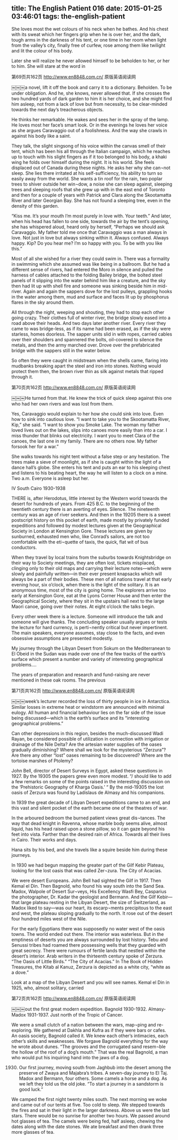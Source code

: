 title: The English Patient 016
date: 2015-01-25 03:46:01
tags: the-english-patient
---

She loves most the wet colours of his neck when he bathes. And his chest with its sweat which her fingers grip when he is over her, and the dark, tough arms in the darkness of his tent, or one time in her room when light from the valley’s city, finally free of curfew, rose among them like twilight and lit the colour of his body.

Later she will realize he never allowed himself to be beholden to her, or her to him. She will stare at the word in

第69页共162页 http://www.en8848.com.cn/ 原版英语阅读网

￼￼￼a novel, lift it off the book and carry it to a dictionary. Beholden. To be under obligation. And he, she knows, never allowed that. If she crosses the two hundred yards of dark garden to him it is her choice, and she might find him asleep, not from a lack of love but from necessity, to be clear-minded towards the next day’s treacherous objects.

He thinks her remarkable. He wakes and sees her in the spray of the lamp. He loves most her face’s smart look. Or in the evenings he loves her voice as she argues Caravaggio out of a foolishness. And the way she crawls in against his body like a saint.

They talk, the slight singsong of his voice within the canvas smell of their tent, which has been his all through the Italian campaign, which he reaches up to touch with his slight fingers as if it too belonged to his body, a khaki wing he folds over himself during the night. It is his world. She feels displaced out of Canada during these nights. He asks her why she can¬not sleep. She lies there irritated at his self-sufficiency, his ability to turn so easily away from the world. She wants a tin roof for the rain, two poplar trees to shiver outside her win¬dow, a noise she can sleep against, sleeping trees and sleeping roofs that she grew up with in the east end of Toronto and then for a couple of years with Patrick and Clara along the Skootamatta River and later Georgian Bay. She has not found a sleeping tree, even in the density of this garden.

“Kiss me. It’s your mouth I’m most purely in love with. Your teeth.” And later, when his head has fallen to one side, towards the air by the tent’s opening, she has whispered aloud, heard only by herself, “Perhaps we should ask Caravaggio. My father told me once that Caravaggio was a man always in love. Not just in love but always sinking within it. Always confused. Always happy. Kip? Do you hear me? I’m so happy with you. To be with you like this.”

Most of all she wished for a river they could swim in. There was a formality in swimming which she assumed was like being in a ballroom. But he had a different sense of rivers, had entered the Moro in silence and pulled the harness of cables attached to the folding Bailey bridge, the bolted steel panels of it slipping into the water behind him like a creature, and the sky then had lit up with shell fire and someone was sinking beside him in mid-river. Again and again the sappers dove for the lost pulleys, grappling hooks in the water among them, mud and surface and faces lit up by phosphorus flares in the sky around them.

All through the night, weeping and shouting, they had to stop each other going crazy. Their clothes full of winter river, the bridge slowly eased into a road above their heads. And two days later another river. Every river they came to was bridge-less, as if its name had been erased, as if the sky were starless, homes doorless. The sapper units slid in with ropes, carried cables over their shoulders and spannered the bolts, oil-covered to silence the metals, and then the army marched over. Drove over the prefabricated bridge with the sappers still in the water below.

So often they were caught in midstream when the shells came, flaring into mudbanks breaking apart the steel and iron into stones. Nothing would protect them then, the brown river thin as silk against metals that ripped through it.

第70页共162页 http://www.en8848.com.cn/ 原版英语阅读网

￼￼￼He turned from that. He knew the trick of quick sleep against this one who had her own rivers and was lost from them.

Yes, Caravaggio would explain to her how she could sink into love. Even how to sink into cautious love. “I want to take you to the Skootamatta River, Kip,” she said. “I want to show you Smoke Lake. The woman my father loved lives out on the lakes, slips into canoes more easily than into a car. I miss thunder that blinks out electricity. I want you to meet Clara of the canoes, the last one in my family. There are no others now. My father forsook her for a war.”

She walks towards his night tent without a false step or any hesitation. The trees make a sieve of moonlight, as if she is caught within the light of a dance hall’s globe. She enters his tent and puts an ear to his sleeping chest and listens to his beating heart, the way he will listen to a clock on a mine. Two a.m. Everyone is asleep but her.

IV South Cairo 1930-1938

THERE is, after Herodotus, little interest by the Western world towards the desert for hundreds of years. From 425 B.C. to the beginning of the twentieth century there is an averting of eyes. Silence. The nineteenth century was an age of river seekers. And then in the 19205 there is a sweet postscript history on this pocket of earth, made mostly by privately funded expeditions and followed by modest lectures given at the Geographical Society in London at Kensington Gore. These lectures are given by sunburned, exhausted men who, like Conrad’s sailors, are not too comfortable with the eti¬quette of taxis, the quick, flat wit of bus conductors.

When they travel by local trains from the suburbs towards Knightsbridge on their way to Society meetings, they are often lost, tickets misplaced, clinging only to their old maps and carrying their lecture notes—which were slowly and painfully written—in their ever present knapsacks which will always be a part of their bodies. These men of all nations travel at that early evening hour, six o’clock, when there is the light of the solitary. It is an anonymous time, most of the city is going home. The explorers arrive too early at Kensington Gore, eat at the Lyons Corner House and then enter the Geographical Society, where they sit in the upstairs hall next to the large Maori canoe, going over their notes. At eight o’clock the talks begin.

Every other week there is a lecture. Someone will introduce the talk and someone will give thanks. The concluding speaker usually argues or tests the lecture for hard currency, is perti¬nently critical but never impertinent. The main speakers, everyone assumes, stay close to the facts, and even obsessive assumptions are presented modestly.

My journey through the Libyan Desert from Sokum on the Mediterranean to El Obeid in the Sudan was made over one of the few tracks of the earth’s surface which present a number and variety of interesting geographical problems....

The years of preparation and research and fund-raising are never mentioned in these oak rooms. The previous

第71页共162页 http://www.en8848.com.cn/ 原版英语阅读网

￼￼￼week’s lecturer recorded the loss of thirty people in ice in Antarctica. Similar losses in extreme heat or windstorm are announced with minimal eulogy. All human and financial behaviour lies on the far side of the issue being discussed—which is the earth’s surface and its “interesting geographical problems.”

Can other depressions in this region, besides the much-discussed Wadi Rayan, be considered possible of utilization in connection with irrigation or drainage of the Nile Delta? Are the artesian water supplies of the oases gradually diminishing? Where shall we look for the mysterious “Zerzura”? Are there any other “lost” oases remaining to be discovered? Where are the tortoise marshes of Ptolemy?

John Bell, director of Desert Surveys in Egypt, asked these questions in 1927. By the 19305 the papers grew even more modest. “/ should like to add a few remarks on some of the points raised in the interesting discussion on the ‘Prehistoric Geography of Kharga Oasis.’ “ By the mid-19305 the lost oasis of Zerzura was found by Ladislaus de Almasy and his companions.

In 1939 the great decade of Libyan Desert expeditions came to an end, and this vast and silent pocket of the earth became one of the theatres of war.

In the arboured bedroom the burned patient views great dis¬tances. The way that dead knight in Ravenna, whose marble body seems alive, almost liquid, has his head raised upon a stone pillow, so it can gaze beyond his feet into vista. Farther than the desired rain of Africa. Towards all their lives in Cairo. Their works and days.

Hana sits by his bed, and she travels like a squire beside him during these journeys.

In 1930 we had begun mapping the greater part of the Gilf Kebir Plateau, looking for the lost oasis that was called Zer¬zura. The City of Acacias.

We were desert Europeans. John Bell had sighted the Gilf in 1917. Then Kemal el Din. Then Bagnold, who found his way south into the Sand Sea. Madox, Walpole of Desert Sur¬veys, His Excellency Wasfi Bey, Casparius the photographer, Dr. Kadar the geologist and Bermann. And the Gilf Kebir— that large plateau resting in the Libyan Desert, the size of Switzerland, as Madox liked to say—was our heart, its escarp¬ments precipitous to the east and west, the plateau sloping gradually to the north. It rose out of the desert four hundred miles west of the Nile.

For the early Egyptians there was supposedly no water west of the oasis towns. The world ended out there. The interior was waterless. But in the emptiness of deserts you are always surrounded by lost history. Tebu and Senussi tribes had roamed there possessing wells that they guarded with great secrecy. There were rumours of fertile lands that nestled within the desert’s interior. Arab writers in the thirteenth century spoke of Zerzura. “The Oasis of Little Birds.” “The City of Acacias.” In The Book of Hidden Treasures, the Kitab al Kanuz, Zerzura is depicted as a white city, “white as a dove.”

Look at a map of the Libyan Desert and you will see names. Kemal el Din in 1925, who, almost solitary, carried

第72页共162页 http://www.en8848.com.cn/ 原版英语阅读网

￼￼￼out the first great modern expedition. Bagnold 1930-1932. Almasy-Madox 1931-1937. Just north of the Tropic of Cancer.

We were a small clutch of a nation between the wars, map¬ping and re-exploring. We gathered at Dakhla and Kufra as if they were bars or cafes. An oasis society, Bagnold called it. We knew each other’s intimacies, each other’s skills and weaknesses. We forgave Bagnold everything for the way he wrote about dunes. “The grooves and the corrugated sand resem¬ble the hollow of the roof of a dog’s mouth.” That was the real Bagnold, a man who would put his inquiring hand into the jaws of a dog.

1930. Our first journey, moving south from Jaghbub into the desert among the preserve of Zwaya and Majabra’s tribes. A seven-day journey to El Taj. Madox and Bermann, four others. Some camels a horse and a dog. As we left they told us the old joke. “To start a journey in a sandstorm is good luck.”

We camped the first night twenty miles south. The next morning we woke and came out of our tents at five. Too cold to sleep. We stepped towards the fires and sat in their light in the larger darkness. Above us were the last stars. There would be no sunrise for another two hours. We passed around hot glasses of tea. The camels were being fed, half asleep, chewing the dates along with the date stones. We ate breakfast and then drank three more glasses of tea.

